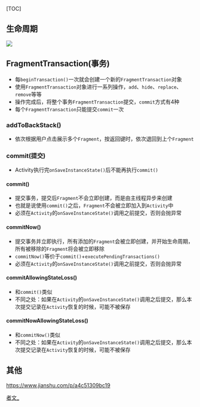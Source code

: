 [TOC]

## 生命周期
![](https://gitee.com/hysbtr/pic/raw/master/fragment_lifecycle.png)

## FragmentTransaction(事务)
* 每`beginTransaction()`一次就会创建一个新的`FragmentTransaction`对象
* 使用`FragmentTransaction`对象进行一系列操作，`add`、`hide`、`replace`、`remove`等等
* 操作完成后，将整个事务`FragmentTransaction`提交，`commit`方式有4种
* 每个`FragmentTransaction`只能提交`commit`一次

### addToBackStack()
* 依次根据用户点击展示多个`Fragment`，按返回键时，依次退回到上个`Fragment`

### commit(提交)
* Activity执行完`onSaveInstanceState()`后不能再执行`commit()`

#### commit()
* 提交事务，提交后`Fragment`不会立即创建，而是由主线程异步来创建
* 也就是说使用`commit()`之后，`Fragment`不会被立即加入到`Activity`中
* 必须在`Activity`的`onSaveInstanceState()`调用之前提交，否则会抛异常

#### commitNow()
* 提交事务并立即执行，所有添加的`Fragment`会被立即创建，并开始生命周期，所有被移除的`Fragment`将会被立即移除
* `commitNow()`等价于`commit()`+`executePendingTransactions()`
* 必须在`Activity`的`onSaveInstanceState()`调用之前提交，否则会抛异常

#### commitAllowingStateLoss()
* 和`commit()`类似
* 不同之处：如果在`Activity`的`onSaveInstanceState()`调用之后提交，那么本次提交记录在`Activity`恢复的时候，可能不被保存

#### commitNowAllowingStateLoss()
* 和`commitNow()`类似
* 不同之处：如果在`Activity`的`onSaveInstanceState()`调用之后提交，那么本次提交记录在`Activity`恢复的时候，可能不被保存

## 其他
https://www.jianshu.com/p/a4c51309bc19

[者文_](https://www.jianshu.com/u/96099b5af4f1)

